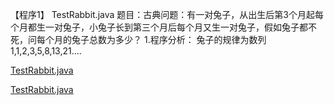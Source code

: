 【程序1】 TestRabbit.java 
题目：古典问题：有一对兔子，从出生后第3个月起每个月都生一对兔子，小兔子长到第三个月后每个月又生一对兔子，假如兔子都不死，问每个月的兔子总数为多少？ 
1.程序分析： 兔子的规律为数列1,1,2,3,5,8,13,21....

[TestRabbit.java](https://github.com/MartinXu1909/JavaTest50/blob/master/TestRabbit.java)

[TestRabbit.java](JavaTest50/TestRabbit.java)

